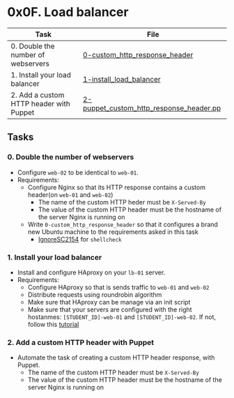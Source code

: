 # 0x0F. Load balancer

| Task | File |
| ---- | ---- |
| 0. Double the number of webservers | [0-custom_http_response_header](./0-custom_http_response_header) |
| 1. Install your load balancer | [1-install_load_balancer](./1-install_load_balancer) |
| 2. Add a custom HTTP header with Puppet | [2-puppet_custom_http_response_header.pp](./2-puppet_custom_http_response_header.pp) |


## Tasks
### 0. Double the number of webservers
* Configure `web-02` to be identical to `web-01`.
* Requirements:
    * Configure Nginx so that its HTTP response contains a custom header(on `web-01` and `web-02`)
        * The name of the custom HTTP heder must be `X-Served-By`
        * The value of the custom HTTP header must be the hostname of the server Nginx is running on
    * Write `0-custom_http_response_header` so that it configures a brand new Ubuntu machine to the requirements asked in this task
        * [Ignore](https://github.com/koalaman/shellcheck/wiki/Ignore)[SC2154](https://github.com/koalaman/shellcheck/wiki/SC2154) for `shellcheck`
### 1. Install your load balancer
* Install and configure HAproxy on your `lb-01` server.
* Requirements:
    * Configure HAproxy so that is sends traffic to `web-01` and `web-02`
    * Distribute requests using roundrobin algorithm
    * Make sure that HAproxy can be manage via an init script
    * Make sure that your servers are configured with the right hostanmes: `[STUDENT_ID]-web-01` and `[STUDENT_ID]-web-02`. If not, follow this [tutorial](https://docs.aws.amazon.com/AWSEC2/latest/UserGuide/set-hostname.html)
### 2. Add a custom HTTP header with Puppet
* Automate the task of creating a custom HTTP header response, with Puppet.
    * The name of the custom HTTP header must be `X-Served-By`
    * The value of the custom HTTP header must be the hostname of the server Nginx is running on

